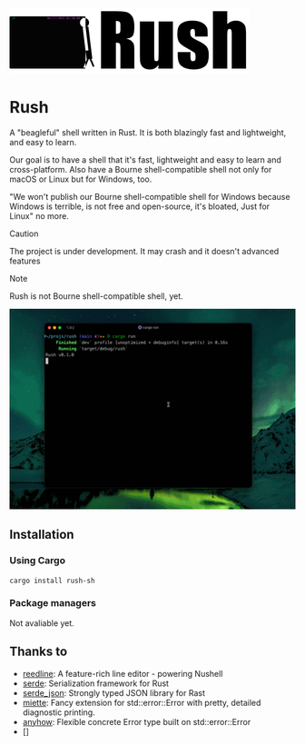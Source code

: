 ![Rush poster](assets/Rush_poster.png)

# Rush

A "beagleful" shell written in Rust. It is both blazingly fast and lightweight, and easy to learn.

Our goal is to have a shell that it's fast, lightweight and easy to learn and cross-platform. Also have a Bourne shell-compatible shell not only for macOS or Linux but for Windows, too.

"We won't publish our Bourne shell-compatible shell for Windows because Windows is terrible, is not free and open-source, it's bloated, Just for Linux" no more.

> [!CAUTION]
>
> The project is under development. It may crash and it doesn't advanced features

> [!NOTE]
>
> Rush is not Bourne shell-compatible shell, yet.

![A preview for Rush](assets/Rush_preview.gif)

## Installation

### Using Cargo

```shell
cargo install rush-sh
```

### Package managers

Not avaliable yet.

## Thanks to

- [reedline](https://github.com/nushell/reedline): A feature-rich line editor - powering Nushell
- [serde](https://serde.rs): Serialization framework for Rust
- [serde_json](https://github.com/serde-rs/json): Strongly typed JSON library for Rast
- [miette](https://github.com/zkat/miette): Fancy extension for std::error::Error with pretty, detailed diagnostic printing.
- [anyhow](https://github.com/dtolnay/anyhow): Flexible concrete Error type built on std::error::Error
- []
